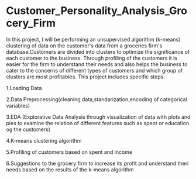 # Customer_Personality_Analysis_Grocery_Firm

In this project, I will be performing an unsupervised algorithm (k-means) clustering of data on the customer's data from a groceries firm's database.Customers are divided into clusters to optimize the significance of each customer to the business. Through profiling of the customers it is easier for the firm to understand their needs and also helps the business to cater to the concerns of different types of customers and which group of clusters are most profitables.
This project includes specific steps.
  
  1.Loading Data
  
  2.Data Preprocessing(cleaning data,standarization,encoding of categorical variables)
  
  3.EDA (Explorative Data Analysis through visualization of data with plots and pies to examine the relation of different features such as spent or education og the customers)
  
  4.K-means clustering algorithm
  
  5.Profiling of customers based on spent and income 
  
  6.Suggestions to the grocery firm to increase its profit and understand theri needs based on the results of the k-means algorithm
  
